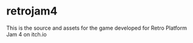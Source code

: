 # retrojam4
This is the source and assets for the game developed for Retro Platform Jam 4 on itch.io
